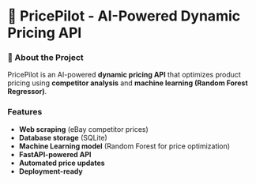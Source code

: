 # 📌 PricePilot - AI-Powered Dynamic Pricing API

### 🚀 About the Project
PricePilot is an AI-powered **dynamic pricing API** that optimizes product pricing using **competitor analysis** and **machine learning (Random Forest Regressor)**.

### Features
- **Web scraping** (eBay competitor prices)
- **Database storage** (SQLite)
- **Machine Learning model** (Random Forest for price optimization)
- **FastAPI-powered API**
- **Automated price updates**
- **Deployment-ready**
